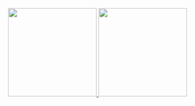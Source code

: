 <div align="center">
  <a href="https://github.com/MGSousa">
  <img height="180em" src="https://github-readme-stats.vercel.app/api?username=MGSousa&theme=github_dark&include_all_commits=true&count_private=true"/>
  <img height="180em" src="https://github-readme-stats.vercel.app/api/top-langs/?username=MGSousa&layout=compact&langs_count=8&theme=github_dark"/>
</div>
